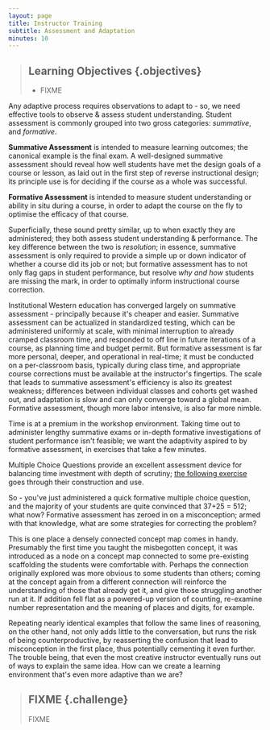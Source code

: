 ```yaml
---
layout: page
title: Instructor Training
subtitle: Assessment and Adaptation
minutes: 10
---
```

> ## Learning Objectives {.objectives}
>
> * FIXME

Any adaptive process requires observations to adapt to - so, we need
effective tools to observe & assess student understanding. Student
assessment is commonly grouped into two gross categories: *summative*,
and *formative*.

**Summative Assessment** is intended to measure learning outcomes; the
canonical example is the final exam. A well-designed summative
assessment should reveal how well students have met the design goals
of a course or lesson, as laid out in the first step of reverse
instructional design; its principle use is for deciding if the course
as a whole was successful.

**Formative Assessment** is intended to measure student understanding
or ability in situ during a course, in order to adapt the course on
the fly to optimise the efficacy of that course.

Superficially, these sound pretty similar, up to when exactly they are
administered; they both assess student understanding &
performance. The key difference between the two is *resolution*; in
essence, summative assessment is only required to provide a simple up
or down indicator of whether a course did its job or not; but
formative assessment has to not only flag gaps in student performance,
but resolve *why and how* students are missing the mark, in order to
optimally inform instructional course correction.

Institutional Western education has converged largely on summative
assessment - principally because it's cheaper and easier. Summative
assessment can be actualized in standardized testing, which can be
administered uniformly at scale, with minimal interruption to already
cramped classroom time, and responded to off line in future iterations
of a course, as planning time and budget permit. But formative
assessment is far more personal, deeper, and operational in real-time;
it must be conducted on a per-classroom basis, typically during class
time, and appropriate course corrections must be available at the
instructor's fingertips. The scale that leads to summative
assessment's efficiency is also its greatest weakness; differences
between individual classes and cohorts get washed out, and adaptation
is slow and can only converge toward a global mean. Formative
assessment, though more labor intensive, is also far more nimble.

Time is at a premium in the workshop environment. Taking time out to
administer lengthy summative exams or in-depth formative
investigations of student performance isn't feasible; we want the
adaptivity aspired to by formative assessment, in exercises that take
a few minutes.

Multiple Choice Questions provide an excellent assessment device for
balancing time investment with depth of scrutiny; [the following
exercise](http://mozillascience.github.io/instructorTraining/designAndAdaptation/assessment_01.html)
goes through their construction and use.

So - you've just administered a quick formative multiple choice
question, and the majority of your students are quite convinced that
37+25 = 512; what now? Formative assessment has zeroed in on a
misconception; armed with that knowledge, what are some strategies for
correcting the problem?

This is one place a densely connected concept map comes in
handy. Presumably the first time you taught the misbegotten concept,
it was introduced as a node on a concept map connected to some
pre-existing scaffolding the students were comfortable with. Perhaps
the connection originally explored was more obvious to some students
than others; coming at the concept again from a different connection
will reinforce the understanding of those that already get it, and
give those struggling another run at it. If addition fell flat as a
powered-up version of counting, re-examine number representation and
the meaning of places and digits, for example.

Repeating nearly identical examples that follow the same lines of
reasoning, on the other hand, not only adds little to the
conversation, but runs the risk of being counterproductive, by
reasserting the confusion that lead to misconception in the first
place, thus potentially cementing it even further. The trouble being,
that even the most creative instructor eventually runs out of ways to
explain the same idea. How can we create a learning environment that's
even more adaptive than we are?

> ## FIXME {.challenge}
>
> FIXME
